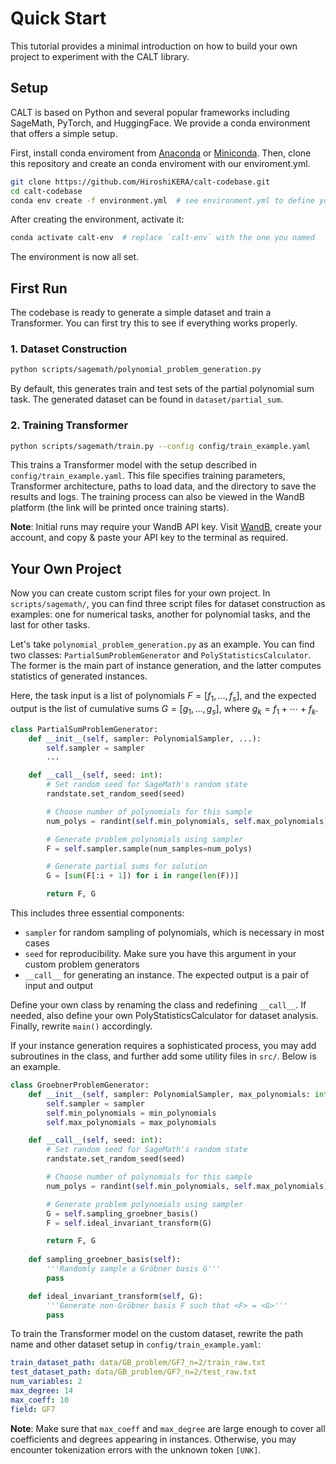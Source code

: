# Quick Start

This tutorial provides a minimal introduction on how to build your own project to experiment with the CALT library.

## Setup

CALT is based on Python and several popular frameworks including SageMath, PyTorch, and HuggingFace. We provide a conda environment that offers a simple setup.

First, install conda enviroment from [Anaconda](https://www.anaconda.com/docs/getting-started/anaconda/install#macos-linux-installation) or [Miniconda](https://www.anaconda.com/docs/getting-started/miniconda/install#linux). Then, clone this repository and create an conda enviroment with our enviroment.yml. 

```bash
git clone https://github.com/HiroshiKERA/calt-codebase.git
cd calt-codebase
conda env create -f environment.yml  # see environment.yml to define your environment name (default: calt-env)
```

After creating the environment, activate it:

```bash
conda activate calt-env  # replace `calt-env` with the one you named
```

The environment is now all set.

## First Run

The codebase is ready to generate a simple dataset and train a Transformer. You can first try this to see if everything works properly.

### 1. Dataset Construction

```bash
python scripts/sagemath/polynomial_problem_generation.py
```

By default, this generates train and test sets of the partial polynomial sum task. The generated dataset can be found in `dataset/partial_sum`.

### 2. Training Transformer

```bash
python scripts/sagemath/train.py --config config/train_example.yaml
```

This trains a Transformer model with the setup described in `config/train_example.yaml`. This file specifies training parameters, Transformer architecture, paths to load data, and the directory to save the results and logs. The training process can also be viewed in the WandB platform (the link will be printed once training starts).

**Note**: Initial runs may require your WandB API key. Visit [WandB](https://wandb.ai/), create your account, and copy & paste your API key to the terminal as required.

## Your Own Project

Now you can create custom script files for your own project. In `scripts/sagemath/`, you can find three script files for dataset construction as examples: one for numerical tasks, another for polynomial tasks, and the last for other tasks.

Let's take `polynomial_problem_generation.py` as an example. You can find two classes: `PartialSumProblemGenerator` and `PolyStatisticsCalculator`. The former is the main part of instance generation, and the latter computes statistics of generated instances.

Here, the task input is a list of polynomials $F = [f_1, ..., f_s]$, and the expected output is the list of cumulative sums $G = [g_1, ..., g_s]$, where $g_k = f_1 + \cdots + f_k$.

```python
class PartialSumProblemGenerator:
    def __init__(self, sampler: PolynomialSampler, ...):
        self.sampler = sampler
        ...

    def __call__(self, seed: int):
        # Set random seed for SageMath's random state
        randstate.set_random_seed(seed)

        # Choose number of polynomials for this sample
        num_polys = randint(self.min_polynomials, self.max_polynomials)

        # Generate problem polynomials using sampler
        F = self.sampler.sample(num_samples=num_polys)

        # Generate partial sums for solution
        G = [sum(F[:i + 1]) for i in range(len(F))]

        return F, G
```

This includes three essential components:
- `sampler` for random sampling of polynomials, which is necessary in most cases
- `seed` for reproducibility. Make sure you have this argument in your custom problem generators
- `__call__` for generating an instance. The expected output is a pair of input and output

Define your own class by renaming the class and redefining `__call__`. If needed, also define your own PolyStatisticsCalculator for dataset analysis. Finally, rewrite `main()` accordingly. 

If your instance generation requires a sophisticated process, you may add subroutines in the class, and further add some utility files in `src/`. Below is an example. 

```python
class GroebnerProblemGenerator:
    def __init__(self, sampler: PolynomialSampler, max_polynomials: int, min_polynomials: int):
        self.sampler = sampler
        self.min_polynomials = min_polynomials
        self.max_polynomials = max_polynomials

    def __call__(self, seed: int):
        # Set random seed for SageMath's random state
        randstate.set_random_seed(seed)

        # Choose number of polynomials for this sample
        num_polys = randint(self.min_polynomials, self.max_polynomials)

        # Generate problem polynomials using sampler
        G = self.sampling_groebner_basis()
        F = self.ideal_invariant_transform(G)

        return F, G
    
    def sampling_groebner_basis(self):
        '''Randomly sample a Gröbner basis G'''
        pass

    def ideal_invariant_transform(self, G):
        '''Generate non-Gröbner basis F such that <F> = <G>'''
        pass
```

To train the Transformer model on the custom dataset, rewrite the path name and other dataset setup in `config/train_example.yaml`:

```yaml
train_dataset_path: data/GB_problem/GF7_n=2/train_raw.txt
test_dataset_path: data/GB_problem/GF7_n=2/test_raw.txt
num_variables: 2
max_degree: 14
max_coeff: 10
field: GF7
```

**Note**: Make sure that `max_coeff` and `max_degree` are large enough to cover all coefficients and degrees appearing in instances. Otherwise, you may encounter tokenization errors with the unknown token `[UNK]`.
